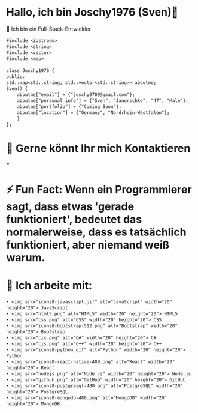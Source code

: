 # Hallo, ich bin Joschy1976 (Sven)👋



 Ich bin ein Full-Stack-Entwickler


    
    #include <iostream>
    #include <string>
    #include <vector>
    #include <map>

    class Joschy1976 {
    public:
    std::map<std::string, std::vector<std::string>> aboutme;
    Sven() {
        aboutme["email"] = {"joschy0709@gmail.com"};
        aboutme["personal info"] = {"Sven", "Janorschke", "47", "Male"};
        aboutme["portfolio"] = {"Coming Soon"};
        aboutme["location"] = {"Germany", "Nordrhein-Westfalen"};
        }
    };
# 💬 Gerne könnt Ihr mich Kontaktieren .

# ⚡ Fun Fact: Wenn ein Programmierer sagt, dass etwas 'gerade funktioniert', bedeutet das    	 	           normalerweise, dass es tatsächlich funktioniert, aber niemand weiß warum.

# 🤔 Ich arbeite mit:
   
    • <img src="icons8-javascript.gif" alt="JavaScript" width="20" height="20"> JavaScript
    • <img src="html5.png" alt="HTML5" width="20" height="20"> HTML5
    • <img src="css.png" alt="CSS" width="20" height="20"> CSS
    • <img src="icons8-bootstrap-512.png" alt="Bootstrap" width="20" height="20"> Bootstrap
    • <img src="cis.png" alt="C#" width="20" height="20"> C#
    • <img src="cis.png" alt="C++" width="20" height="20"> C++
    • <img src="icons8-python.gif" alt="Python" width="20" height="20"> Python
    • <img src="icons8-react-native-480.png" alt="React" width="20" height="20"> React
    • <img src="nodejs.png" alt="Node.js" width="20" height="20"> Node.js
    • <img src="github.png" alt="GitHub" width="20" height="20"> GitHub
    • <img src="icons8-postgresql-480.png" alt="PostgreSQL" width="20" height="20"> PostgreSQL
    • <img src="icons8-mongodb-480.png" alt="MongoDB" width="20" height="20"> MongoDB



